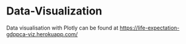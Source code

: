 # Data-Visualization
Data visualisation with Plotly can be found at https://life-expectation-gdppca-viz.herokuapp.com/
